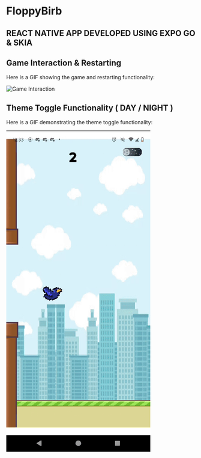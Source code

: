 # FloppyBirb 
## REACT NATIVE APP DEVELOPED USING EXPO GO & SKIA 

## Game Interaction & Restarting

Here is a GIF showing the game and restarting functionality:

![Game Interaction](https://github.com/agrikatheprogrammer/FloppyBirb/blob/main/game_outlook.gif)

## Theme Toggle Functionality ( DAY / NIGHT ) 

Here is a GIF demonstrating the theme toggle functionality:

![Theme Toggle](https://github.com/agrikatheprogrammer/FloppyBirb/blob/main/theme_toggle.gif)
